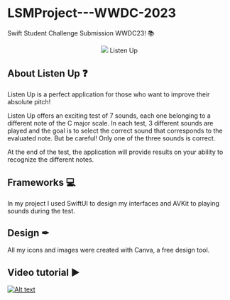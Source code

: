 # LSMProject---WWDC-2023
Swift Student Challenge Submission WWDC23! 📚
<p align="center"> 
<img src="https://user-images.githubusercontent.com/101153941/232966100-29c9251d-6fe0-4d80-93d2-c2c3769367c2.png%22%3E 
</p>

<h1 align="center">
Listen Up
</h1>

## About Listen Up ❓
Listen Up is a perfect application for those who want to improve their absolute pitch!

Listen Up offers an exciting test of 7 sounds, each one belonging to a different note of the C major scale. In each test, 3 different sounds are played and the goal is to select the correct sound that corresponds to the evaluated note. But be careful! Only one of the three sounds is correct.

At the end of the test, the application will provide results on your ability to recognize the different notes.

## Frameworks 💻
In my project I used SwiftUI to design my interfaces and AVKit to playing sounds during the test. 

## Design ✒
All my icons and images were created with Canva, a free design tool.

## Video tutorial ▶️
[![Alt text](https://img.youtube.com/vi/9owPes1Y4y8/0.jpg)](https://www.youtube.com/watch?v=9owPes1Y4y8)
